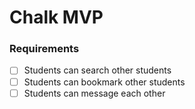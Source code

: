 # Chalk MVP

### Requirements 
- [ ] Students can search other students
- [ ] Students can bookmark other students 
- [ ] Students can message each other
